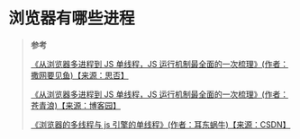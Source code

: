 # 浏览器有哪些进程

> **参考**
>
> [《从浏览器多进程到 JS 单线程，JS 运行机制最全面的一次梳理》(作者：撒网要见鱼)【来源：思否】](https://segmentfault.com/a/1190000012925872)
>
> [《从浏览器多进程到 JS 单线程，JS 运行机制最全面的一次梳理》(作者：苍青浪)【来源：博客园】](https://www.cnblogs.com/cangqinglang/p/8963557.html)
>
> [《浏览器的多线程与 js 引擎的单线程》(作者：耳东蜗牛)【来源：CSDN】](https://blog.csdn.net/it_rod/article/details/79880745)
